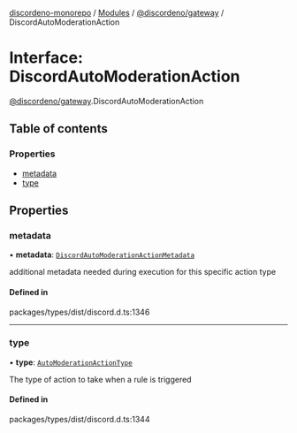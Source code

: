 [discordeno-monorepo](../README.md) / [Modules](../modules.md) / [@discordeno/gateway](../modules/discordeno_gateway.md) / DiscordAutoModerationAction

# Interface: DiscordAutoModerationAction

[@discordeno/gateway](../modules/discordeno_gateway.md).DiscordAutoModerationAction

## Table of contents

### Properties

- [metadata](discordeno_gateway.DiscordAutoModerationAction.md#metadata)
- [type](discordeno_gateway.DiscordAutoModerationAction.md#type)

## Properties

### metadata

• **metadata**: [`DiscordAutoModerationActionMetadata`](discordeno_gateway.DiscordAutoModerationActionMetadata.md)

additional metadata needed during execution for this specific action type

#### Defined in

packages/types/dist/discord.d.ts:1346

---

### type

• **type**: [`AutoModerationActionType`](../enums/discordeno_gateway.AutoModerationActionType.md)

The type of action to take when a rule is triggered

#### Defined in

packages/types/dist/discord.d.ts:1344
